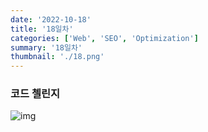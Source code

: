 ```yaml
---
date: '2022-10-18'
title: '18일차'
categories: ['Web', 'SEO', 'Optimization']
summary: '18일차'
thumbnail: './18.png'
---
```


### 코드 첼린지
![img]('../18.png)
